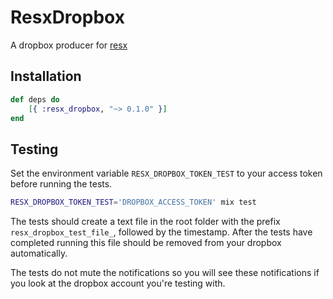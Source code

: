 # ResxDropbox
A dropbox producer for [resx](https://github.com/ScrimpyCat/Resx)

Installation
------------

```elixir
def deps do
    [{ :resx_dropbox, "~> 0.1.0" }]
end
```

Testing
-------

Set the environment variable `RESX_DROPBOX_TOKEN_TEST` to your access token before running the tests.

```bash
RESX_DROPBOX_TOKEN_TEST='DROPBOX_ACCESS_TOKEN' mix test
```

The tests should create a text file in the root folder with the prefix `resx_dropbox_test_file_`, followed by the timestamp. After the tests have completed running this file should be removed from your dropbox automatically.

The tests do not mute the notifications so you will see these notifications if you look at the dropbox account you're testing with.
